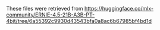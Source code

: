 These files were retrieved from https://huggingface.co/mlx-community/ERNIE-4.5-21B-A3B-PT-4bit/tree/6a55392c9930d43543bfa0a8ac6b67985bf4bd1d
